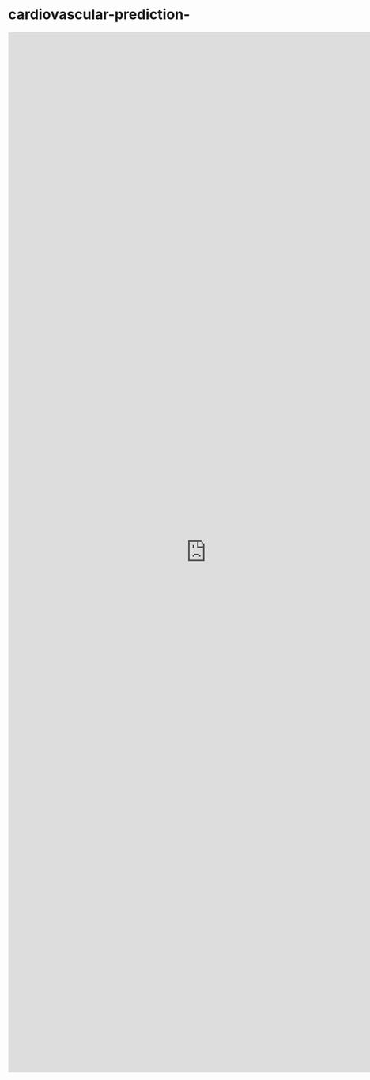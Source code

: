 # cardiovascular-prediction-

<embed src="https://github.com/sahukanishka/cardiovascular-prediction-/blob/master/final_cvd%20project%20report.pdf" width="800px" height="2100px" />

